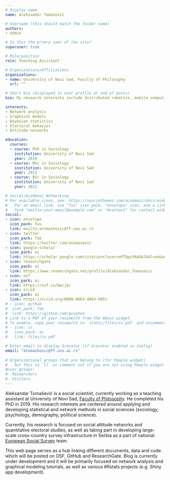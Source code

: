 ```yaml
---
# Display name
name: Aleksandar Tomašević

# Username (this should match the folder name)
authors:
- admin

# Is this the primry user of the site?
superuser: true

# Role/position
role: Teaching Assistant

# Organizations/Affiliations
organizations:
- name: University of Novi Sad, Faculty of Philosophy
  url: ""

# Short bio (displayed in user profile at end of posts)
bio: My research interests include distributed robotics, mobile computing and programmable matter.

interests:
- Network analysis
- Graphical models
- Bayesian statistics
- Electoral behavior
- Attitude networks

education:
  courses:
  - course: PhD in Sociology
    institution: University of Novi Sad
    year: 2019
  - course: MSc in Sociology
    institution: University of Novi Sad
    year: 2012
  - course: BSc in Sociology
    institution: University of Novi Sad
    year: 2011

# Social/Academic Networking
# For available icons, see: https://sourcethemes.com/academic/docs/widgets/#icons
#   For an email link, use "fas" icon pack, "envelope" icon, and a link in the
#   form "mailto:your-email@example.com" or "#contact" for contact widget.
social:
- icon: envelope
  icon_pack: fas
  link: mailto:atomashevic@ff.uns.ac.rs
- icon: twitter
  icon_pack: fab
  link: https://twitter.com/atomasevic
- icon: google-scholar
  icon_pack: ai
  link: https://scholar.google.com/citations?user=nPTApsYAAAAJ&hl=en&authuser=1
- icon: researchgate
  icon_pack: ai
  link: https://www.researchgate.net/profile/Aleksandar_Tomasevic
- icon: osf
  icon_pack: ai
  link: https://osf.io/6pcjb/  
- icon: orcid
  icon_pack: ai
  link: https://orcid.org/0000-0003-4863-6051
# - icon: github
#  icon_pack: fab
#  link: https://github.com/gcushen
# Link to a PDF of your resume/CV from the About widget.
# To enable, copy your resume/CV to `static/files/cv.pdf` and uncomment the lines below.  
# - icon: cv
#   icon_pack: ai
#   link: files/cv.pdf

# Enter email to display Gravatar (if Gravatar enabled in Config)
email: "atomashevic@ff.uns.ac.rs"
  
# Organizational groups that you belong to (for People widget)
#   Set this to `[]` or comment out if you are not using People widget.  
#user_groups:
#- Researchers
#- Visitors
---
```


Aleksandar Tomašević is a social scientist, currently working as a teaching assistant at University of Novi Sad, [Faculty of Philosophy](http://ff.uns.ac.rs/). He completed his PhD in 2019. His research interests are centered around applying and developing statistical and network methods in social sciences (sociology, psychology, demography, political science). 

Currently, his research is focused on social attitude networks and quantitative electoral studies, as well as taking part in developing large-scale cross-country survey infrastructure in Serbia as a part of national [European Social Survey](https://www.europeansocialsurvey.org/) team.

This web page serves as a hub linking different documents, data and code which will be posted on OSF, GitHub and ResearchGate. Blog is currently under development and it will be primarily focused on network analysis and graphical modeling tutorials, as well as various #Rstats projects (e.g. Shiny app development). 